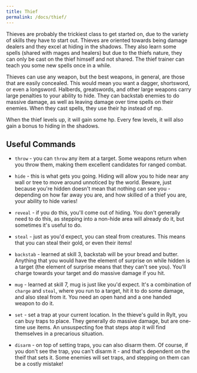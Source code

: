 ```yaml
---
title: Thief
permalink: /docs/thief/
---
```


Thieves are probably the trickiest class to get started on, due to the variety of skills they have to start out. Thieves are oriented towards being damage dealers and they excel at hiding in the shadows. They also learn some spells (shared with mages and healers) but due to the thiefs nature, they can only be cast on the thief himself and not shared. The thief trainer can teach you some new spells once in a while.

Thieves can use any weapon, but the best weapons, in general, are those that are easily concealed. This would mean you want a dagger, shortsword, or even a longsword. Halberds, greatswords, and other large weapons carry large penalties to your ability to hide. They can backstab enemies to do massive damage, as well as leaving damage over time spells on their enemies. When they cast spells, they use their hp instead of mp.

When the thief levels up, it will gain some hp. Every few levels, it will also gain a bonus to hiding in the shadows.

## Useful Commands

* `throw` - you can `throw` any item at a target. Some weapons return when you throw them, making them excellent candidates for ranged combat.

* `hide` - this is what gets you going. Hiding will allow you to hide near any wall or tree to move around unnoticed by the world. Beware, just because you're hidden doesn't mean that nothing can see you - depending on how far away you are, and how skilled of a thief you are, your ability to hide varies!

* `reveal` - if you do this, you'll come out of hiding. You don't generally need to do this, as stepping into a non-hide area will already do it, but sometimes it's useful to do.

* `steal` - just as you'd expect, you can steal from creatures. This means that you can steal their gold, or even their items! 

* `backstab` - learned at skill 3, backstab will be your bread and butter. Anything that you would have the element of surprise on while hidden is a target (the element of surprise means that they can't see you). You'll charge towards your target and do massive damage if you hit.

* `mug` - learned at skill 7, mug is just like you'd expect. It's a combination of `charge` and `steal`, where you run to a target, hit it to do some damage, and also steal from it. You need an open hand and a one handed weapon to do it.

* `set` - set a trap at your current location. In the thieve's guild in Rylt, you can buy traps to place. They generally do massive damage, but are one-time use items. An unsuspecting foe that steps atop it will find themselves in a precarious situation.

* `disarm` - on top of setting traps, you can also disarm them. Of course, if you don't see the trap, you can't disarm it - and that's dependent on the theif that sets it. Some enemies will set traps, and stepping on them can be a costly mistake!
